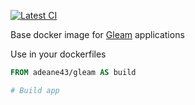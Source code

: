 [![Latest CI](https://github.com/alexdeane/docker-gleam/actions/workflows/docker-image.yml/badge.svg)](https://github.com/alexdeane/docker-gleam/actions/workflows/docker-image.yml)

Base docker image for [Gleam](https://gleam.run/) applications

Use in your dockerfiles

```dockerfile
FROM adeane43/gleam AS build

# Build app
```
